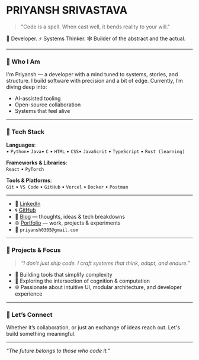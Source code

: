 # PRIYANSH SRIVASTAVA



> "Code is a spell. When cast well, it bends reality to your will."

🧠 Developer. ⚡ Systems Thinker. 🕸️ Builder of the abstract and the actual.

---

### 🖤 Who I Am

I'm Priyansh — a developer with a mind tuned to systems, stories, and structure. I build software with precision and a bit of edge. Currently, I’m diving deep into:

- AI-assisted tooling
- Open-source collaboration
- Systems that feel alive

---

### 🔧 Tech Stack

**Languages**:  
• `Python`• `Java`• `C` • `HTML` • `CSS`• `JavaScrit` • `TypeScript` • `Rust (learning)` 

**Frameworks & Libraries**:  
`React` • `PyTorch`

**Tools & Platforms**:  
`Git` • `VS Code` • `GitHub` • `Vercel` • `Docker` • `Postman` 

---

- 🔗 [LinkedIn](https://www.linkedin.com/in/priyansh-srivastava0305)
- 🌀 [GitHub](https://github.com/PriyanshSrivastava0305)
- 📝 [Blog](https://whoispry.vercel.app/) — thoughts, ideas & tech breakdowns  
- 🌐 [Portfolio](https://retropriyansh.vercel.app/) — work, projects & experiments  
- 📧 `priyansh0305@gmail.com`

---

### 📂 Projects & Focus

> *“I don’t just ship code. I craft systems that think, adapt, and endure.”*

- 🧩 Building tools that simplify complexity
- 🧠 Exploring the intersection of cognition & computation
- 🌐 Passionate about intuitive UI, modular architecture, and developer experience

---

### 🤝 Let’s Connect

Whether it’s collaboration, or just an exchange of ideas reach out. 
Let's build something meaningful.

---

_“The future belongs to those who code it.”_
